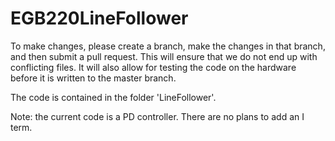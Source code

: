 # EGB220LineFollower

To make changes, please create a branch, make the changes in that branch, and then submit a pull request. This will ensure that we do not end up with conflicting files. It will also allow for testing the code on the hardware before it is written to the master branch.

The code is contained in the folder 'LineFollower'.

Note: the current code is a PD controller. There are no plans to add an I term.
